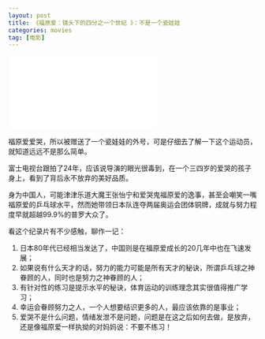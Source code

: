 ```yaml
---
layout: post
title: 《福原爱：镜头下的四分之一个世纪 》：不是一个瓷娃娃
categories: movies
tag: [电影]
---
```

<iframe src="//www.bilibili.com/blackboard/player.html?aid=9523422&cid=15743128&page=1" scrolling="no" border="0" frameborder="no" framespacing="0"></iframe>

福原爱爱哭，所以被赠送了一个瓷娃娃的外号，可是仔细去了解一下这个运动员，就知道远远不是那么简单。

富士电视台跟拍了24年，应该说导演的眼光很毒到，在一个三四岁的爱哭的孩子身上，看到了背后永不放弃的美好品质。

身为中国人，可能津津乐道大魔王张怡宁和爱哭鬼福原爱的逸事，甚至会嘲笑一嘴福原爱的乒乓球水平，然而她带领日本队连夺两届奥运会团体铜牌，成就与努力程度早就超越99.9%的普罗大众了。

看这个纪录片有不少感触，聊作一记：

1. 日本80年代已经相当发达了，中国则是在福原爱成长的20几年中也在飞速发展；
2. 如果说有什么天才的话，努力的能力可能是所有天才的秘诀，所谓乒乓球之神眷顾的人，同时也是努力之神眷顾的人；
3. 有针对性的练习是提示水平的秘诀，体育运动的训练理念其实很值得推广学习；
4. 幸运会眷顾努力之人，一个人想要结识更多的人，最应该依靠的是事业；
5. 爱哭不是什么问题，情绪发泄不是问题，问题是在这之后如何去做，是放弃，还是像福原爱一样执拗的对妈妈说：不要不练习！

